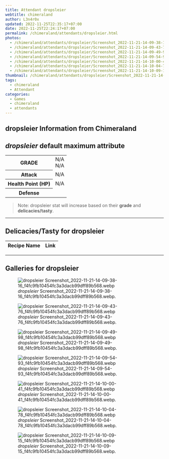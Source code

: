 ```yaml
---
title: Attendant dropsleier
webtitle: chimeraland
author: L3n4r0x
updated: 2022-11-25T22:35:17+07:00
date: 2022-11-25T22:24:17+07:00
permalink: /chimeraland/attendants/dropsleier.html
photos:
  - /chimeraland/attendants/dropsleier/Screenshot_2022-11-21-14-09-38-16_f4fc9fb10454fc3a3dacb99dff89b568.webp
  - /chimeraland/attendants/dropsleier/Screenshot_2022-11-21-14-09-43-76_f4fc9fb10454fc3a3dacb99dff89b568.webp
  - /chimeraland/attendants/dropsleier/Screenshot_2022-11-21-14-09-49-98_f4fc9fb10454fc3a3dacb99dff89b568.webp
  - /chimeraland/attendants/dropsleier/Screenshot_2022-11-21-14-09-54-93_f4fc9fb10454fc3a3dacb99dff89b568.webp
  - /chimeraland/attendants/dropsleier/Screenshot_2022-11-21-14-10-00-41_f4fc9fb10454fc3a3dacb99dff89b568.webp
  - /chimeraland/attendants/dropsleier/Screenshot_2022-11-21-14-10-04-78_f4fc9fb10454fc3a3dacb99dff89b568.webp
  - /chimeraland/attendants/dropsleier/Screenshot_2022-11-21-14-10-09-15_f4fc9fb10454fc3a3dacb99dff89b568.webp
thumbnail: /chimeraland/attendants/dropsleier/Screenshot_2022-11-21-14-09-38-16_f4fc9fb10454fc3a3dacb99dff89b568.webp
tags:
  - chimeraland
  - Attendant
categories:
  - Games
  - chimeraland
  - attendants
---
```


<link
  rel="stylesheet"
  href="https://rawcdn.githack.com/dimaslanjaka/Web-Manajemen/870a349/css/bootstrap-5-3-0-alpha3-wrapper.css"
/>
<section id="bootstrap-wrapper">
  <div data-bs-theme="dark">
    <h2>dropsleier Information from Chimeraland</h2>
    <h2 id="attribute"><i>dropsleier</i> default maximum attribute</h2>
    <div class="row">
      <div class="col mb-2">
        <div class="card">
          <div class="card-body">
            <table>
              <tr>
                <th>GRADE</th>
                <td>N/A <br />N/A</td>
              </tr>
              <tr>
                <th>Attack</th>
                <td>N/A</td>
              </tr>
              <tr>
                <th>Health Point (HP)</th>
                <td>N/A</td>
              </tr>
              <tr>
                <th>Defense</th>
                <td></td>
              </tr>
            </table>
          </div>
        </div>
      </div>
    </div>
    <blockquote>
      Note: dropsleier stat will increase based on their <b>grade</b> and
      <b>delicacies/tasty</b>.
    </blockquote>
    <hr />
    <h2 id="delicacies">Delicacies/Tasty for dropsleier</h2>
    <div class="card">
      <div class="card-body">
        <div class="table-responsive">
          <table class="table table-striped">
            <thead>
              <tr>
                <th>Recipe Name</th>
                <th>Link</th>
              </tr>
            </thead>
            <tbody></tbody>
          </table>
        </div>
      </div>
    </div>
    <hr />
    <div id="gallery">
      <h2>Galleries for dropsleier</h2>
      <div class="row">
        <div class="col-lg-6 col-12">
          <figure>
            <img
              src="https://www.webmanajemen.com/chimeraland/attendants/dropsleier/Screenshot_2022-11-21-14-09-38-16_f4fc9fb10454fc3a3dacb99dff89b568.webp"
              alt="dropsleier Screenshot_2022-11-21-14-09-38-16_f4fc9fb10454fc3a3dacb99dff89b568.webp"
            />
            <figcaption>
              <i>dropsleier</i>
              Screenshot_2022-11-21-14-09-38-16_f4fc9fb10454fc3a3dacb99dff89b568.webp.
            </figcaption>
          </figure>
        </div>
        <div class="col-lg-6 col-12">
          <figure>
            <img
              src="https://www.webmanajemen.com/chimeraland/attendants/dropsleier/Screenshot_2022-11-21-14-09-43-76_f4fc9fb10454fc3a3dacb99dff89b568.webp"
              alt="dropsleier Screenshot_2022-11-21-14-09-43-76_f4fc9fb10454fc3a3dacb99dff89b568.webp"
            />
            <figcaption>
              <i>dropsleier</i>
              Screenshot_2022-11-21-14-09-43-76_f4fc9fb10454fc3a3dacb99dff89b568.webp.
            </figcaption>
          </figure>
        </div>
        <div class="col-lg-6 col-12">
          <figure>
            <img
              src="https://www.webmanajemen.com/chimeraland/attendants/dropsleier/Screenshot_2022-11-21-14-09-49-98_f4fc9fb10454fc3a3dacb99dff89b568.webp"
              alt="dropsleier Screenshot_2022-11-21-14-09-49-98_f4fc9fb10454fc3a3dacb99dff89b568.webp"
            />
            <figcaption>
              <i>dropsleier</i>
              Screenshot_2022-11-21-14-09-49-98_f4fc9fb10454fc3a3dacb99dff89b568.webp.
            </figcaption>
          </figure>
        </div>
        <div class="col-lg-6 col-12">
          <figure>
            <img
              src="https://www.webmanajemen.com/chimeraland/attendants/dropsleier/Screenshot_2022-11-21-14-09-54-93_f4fc9fb10454fc3a3dacb99dff89b568.webp"
              alt="dropsleier Screenshot_2022-11-21-14-09-54-93_f4fc9fb10454fc3a3dacb99dff89b568.webp"
            />
            <figcaption>
              <i>dropsleier</i>
              Screenshot_2022-11-21-14-09-54-93_f4fc9fb10454fc3a3dacb99dff89b568.webp.
            </figcaption>
          </figure>
        </div>
        <div class="col-lg-6 col-12">
          <figure>
            <img
              src="https://www.webmanajemen.com/chimeraland/attendants/dropsleier/Screenshot_2022-11-21-14-10-00-41_f4fc9fb10454fc3a3dacb99dff89b568.webp"
              alt="dropsleier Screenshot_2022-11-21-14-10-00-41_f4fc9fb10454fc3a3dacb99dff89b568.webp"
            />
            <figcaption>
              <i>dropsleier</i>
              Screenshot_2022-11-21-14-10-00-41_f4fc9fb10454fc3a3dacb99dff89b568.webp.
            </figcaption>
          </figure>
        </div>
        <div class="col-lg-6 col-12">
          <figure>
            <img
              src="https://www.webmanajemen.com/chimeraland/attendants/dropsleier/Screenshot_2022-11-21-14-10-04-78_f4fc9fb10454fc3a3dacb99dff89b568.webp"
              alt="dropsleier Screenshot_2022-11-21-14-10-04-78_f4fc9fb10454fc3a3dacb99dff89b568.webp"
            />
            <figcaption>
              <i>dropsleier</i>
              Screenshot_2022-11-21-14-10-04-78_f4fc9fb10454fc3a3dacb99dff89b568.webp.
            </figcaption>
          </figure>
        </div>
        <div class="col-lg-6 col-12">
          <figure>
            <img
              src="https://www.webmanajemen.com/chimeraland/attendants/dropsleier/Screenshot_2022-11-21-14-10-09-15_f4fc9fb10454fc3a3dacb99dff89b568.webp"
              alt="dropsleier Screenshot_2022-11-21-14-10-09-15_f4fc9fb10454fc3a3dacb99dff89b568.webp"
            />
            <figcaption>
              <i>dropsleier</i>
              Screenshot_2022-11-21-14-10-09-15_f4fc9fb10454fc3a3dacb99dff89b568.webp.
            </figcaption>
          </figure>
        </div>
      </div>
    </div>
  </div>
</section>